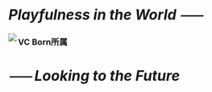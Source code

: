 # *Playfulness in the World ⏤⏤*

<img align="left" src="https://github-readme-stats.vercel.app/api/top-langs/?username=Paaaaa4" />

### VC Born所属

# *⏤⏤ Looking to the Future*
